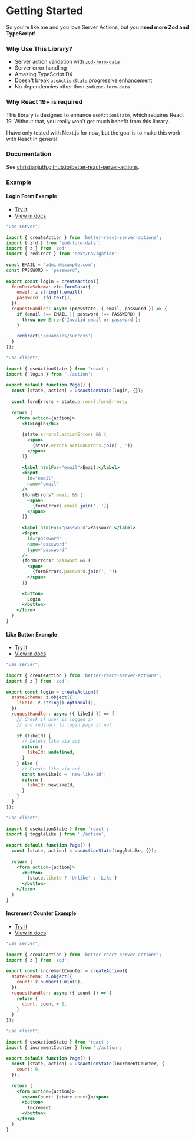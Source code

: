 # Getting Started

So you're like me and you love Server Actions, but you **need more Zod and TypeScript**!

### Why Use This Library?

* Server action validation with [`zod-form-data`](https://www.npmjs.com/package/zod-form-data)
* Server error handling
* Amazing TypeScript DX
* Doesn't break [`useActionState` progressive enhancement](https://react.dev/reference/rsc/server-actions#progressive-enhancement-with-useactionstate)
* No dependencies other then `zod`/`zod-form-data`

### Why React 19+ is required

This library is designed to enhance `useActionState`, which requires React 19. Without that, you really won't get much benefit from this library.

I have only tested with Next.js for now, but the goal is to make this work with React in general.

### Documentation

See [christianjuth.github.io/better-react-server-actions](https://christianjuth.github.io/better-react-server-actions/).

### Example

#### Login Form Example

* [Try it](https://better-react-server-actions-demo.vercel.app/examples/login-form) 
* [View in docs](https://christianjuth.github.io/better-react-server-actions/examples/login-form)

```js
"use server";
 
import { createAction } from 'better-react-server-actions';
import { zfd } from 'zod-form-data';
import { z } from 'zod';
import { redirect } from 'next/navigation';
 
const EMAIL = 'admin@example.com';
const PASSWORD = 'password';
 
export const login = createAction({
  formDataSchema: zfd.formData({
    email: z.string().email(),
    password: zfd.text(),
  }),
  requestHandler: async (prevState, { email, password }) => {
    if (email !== EMAIL || password !== PASSWORD) {
      throw new Error('Invalid email or password');
    }
 
    redirect('/examples/success')
  }
});

```

```jsx
"use client";
 
import { useActionState } from 'react';
import { login } from './action';
 
export default function Page() {
  const [state, action] = useActionState(login, {});
 
  const formErrors = state.errors?.formErrors;
 
  return (
    <form action={action}>
      <h1>Login</h1>
 
      {state.errors?.actionErrors && (
        <span>
          {state.errors.actionErrors.join(', ')}
        </span>
      )}
 
      <label htmlFor="email">Email:</label>
      <input 
        id="email" 
        name="email" 
      />
      {formErrors?.email && (
        <span>
          {formErrors.email.join(', ')}
        </span>
      )}
 
      <label htmlFor="password">Password:</label>
      <input 
        id="password" 
        name="password" 
        type="password" 
      />
      {formErrors?.password && (
        <span>
          {formErrors.password.join(', ')}
        </span>
      )}
 
      <button>
        Login
      </button>
    </form>
  )
}
```

#### Like Button Example

* [Try it](https://better-react-server-actions-demo.vercel.app/examples/like-button)
* [View in docs](https://christianjuth.github.io/better-react-server-actions/examples/like-button)

```js
"use server";
 
import { createAction } from 'better-react-server-actions';
import { z } from 'zod';
 
export const login = createAction({
  stateSchema: z.object({
    likeId: z.string().optional(),
  }),
  requestHandler: async ({ likeId }) => {
    // Check if user is logged in
    // and redirect to login page if not
 
    if (likeId) {
      // Delete like via api
      return {
        likeId: undefined,
      }
    } else {
      // Create like via api
      const newLikeId = 'new-like-id';
      return {
        likeId: newLikeId,
      }
    }
  }
});
```

```jsx
"use client";
 
import { useActionState } from 'react';
import { toggleLike } from './action';
 
export default function Page() {
  const [state, action] = useActionState(toggleLike, {});
 
  return (
    <form action={action}>
      <button>
        {state.likeId ? 'Unlike' : 'Like'}
      </button>
    </form>
  )
}
```

#### Increment Counter Example

* [Try it](https://better-react-server-actions-demo.vercel.app/examples/increment-counter)
* [View in docs](https://christianjuth.github.io/better-react-server-actions/examples/increment-counter)

```js
"use server";
 
import { createAction } from 'better-react-server-actions';
import { z } from 'zod';
 
export const incrementCounter = createAction({
  stateSchema: z.object({
    count: z.number().min(0),
  }),
  requestHandler: async ({ count }) => {
    return {
      count: count + 1,
    }
  }
});
```

```jsx
"use client";
 
import { useActionState } from 'react';
import { incrementCounter } from './action';
 
export default function Page() {
  const [state, action] = useActionState(incrementCounter, {
    count: 0,
  });
 
  return (
    <form action={action}>
      <span>Count: {state.count}</span>
      <button>
        Increment
      </button>
    </form>
  )
}
```
